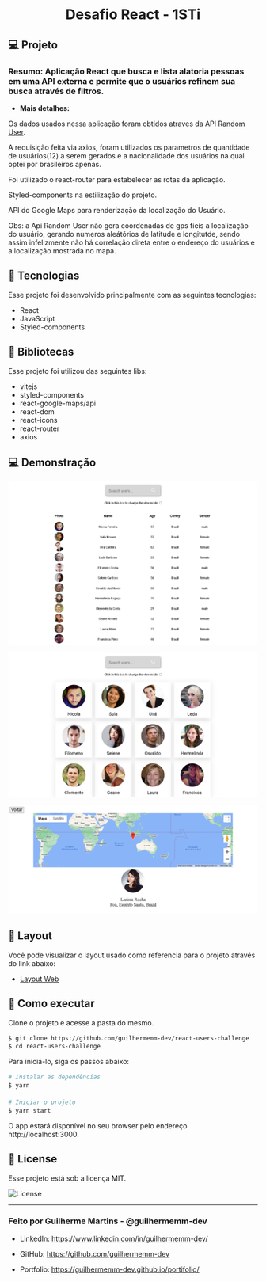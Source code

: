 

<h1 align="center">
    Desafio React - 1STi
</h1>



## 💻 Projeto


### Resumo: Aplicação React que busca e lista alatoria pessoas em uma API externa e permite que o usuários refinem sua busca através de filtros.

 - **Mais detalhes:**

Os dados usados nessa aplicação foram obtidos atraves da API [Random User](https://randomuser.me/). 

A requisição feita via axios, foram utilizados os parametros de quantidade de usuários(12) a serem gerados e a nacionalidade dos usuários na qual optei por brasileiros apenas.

Foi utilizado o react-router para estabelecer as rotas da aplicação.

Styled-components na estilização do projeto.

API do Google Maps para renderização da localização do Usuário.

Obs: a Api Random User não gera coordenadas de gps fieis a localização do usuário, gerando numeros aleátórios de latitude e longitutde, sendo assim infelizmente não há correlação direta entre o endereço do usuários e a localização mostrada no mapa.

## 🧪 Tecnologias

Esse projeto foi desenvolvido principalmente com as seguintes tecnologias:

- React
- JavaScript
- Styled-components



## 📕 Bibliotecas

Esse projeto foi utilizou das seguintes libs:

- vitejs
- styled-components
- react-google-maps/api
- react-dom
- react-icons
- react-router
- axios

## 💻 Demonstração

<p align="center">
    <img alt="Table Page" src="/public/table.png" />
</p>
<p align="center">
    <img alt="Avatars Page" src="/public/avatars.png" />
</p>
<p align="center">
    <img alt="Details Page" src="/public/details.png" />
</p>


## 🔖 Layout

Você pode visualizar o layout usado como referencia para o projeto através do link abaixo:

- [Layout Web](https://framer.com/projects/9A3d2HBXovIdAzJIoI8e-8DCAG) 


## 🚀 Como executar

Clone o projeto e acesse a pasta do mesmo.

```bash
$ git clone https://github.com/guilhermemm-dev/react-users-challenge
$ cd react-users-challenge
```

Para iniciá-lo, siga os passos abaixo:
```bash
# Instalar as dependências
$ yarn

# Iniciar o projeto
$ yarn start
```
O app estará disponível no seu browser pelo endereço http://localhost:3000.



## 📝 License

Esse projeto está sob a licença MIT.  

  <img  src="https://img.shields.io/static/v1?label=license&message=MIT&color=8257E5&labelColor=000000" alt="License">   
</p>


<hr/>

  

<h3> Feito por Guilherme Martins - @guilhermemm-dev </h3>

  

- LinkedIn: https://www.linkedin.com/in/guilhermemm-dev/

- GitHub: https://github.com/guilhermemm-dev

- Portfolio: https://guilhermemm-dev.github.io/portifolio/
